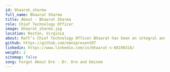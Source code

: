 ```yaml
---
id: bhaarat_sharma
full_name: Bhaarat Sharma
title: About - Bhaarat Sharma
role: Chief Technology Officer
image: bhaarat_sharma.jpg
location: Reston, Virginia
about: Raft’s Chief Technology Officer Bhaarat has been an integral and formative part of the Raft team since its inception. He prides himself on being hands-on working in complex environments, applying technology to solve unique and challenging user problems. Bhaarat has over 17 years of experience building user-focused applications in various frameworks. He received his master’s degree in computer science from Georgia Institute Technology and was awarded a patent for systems and methods for extracting text from digital images. Bhaarat is a perpetual student and pursues constant improvement; his current areas of interest are Deep Learning, tightening the kill chain with low latency data streaming, and fostering an inclusive team culture. 
github: https://github.com/omnipresent07
linkedin: https://www.linkedin.com/in/bhaarat-s-68190316/
weight: 2
sitemap: false
song: Forgot About Dre · Dr. Dre and Eminem
---
```

